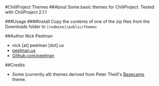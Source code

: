 #ChiliProject Themes
##About
Some basic themes for ChiliProject.  Tested with ChiliProject 2.1.1

###Usage
####Install
Copy the contents of one of the zip files from the Downloads folder to `[redmine]/public/themes`

##Author
Nick Peelman

- nick \[at\] peelman \[dot\] us
- [peelman.us](http://peelman.us)
- [Github.com/peelman](http://github.com/peelman)

##Credits
+ Some (currently all) themes derived from Peter Theill's [Basecamp](https://github.com/theill/redmine-basecamp-theme) theme.